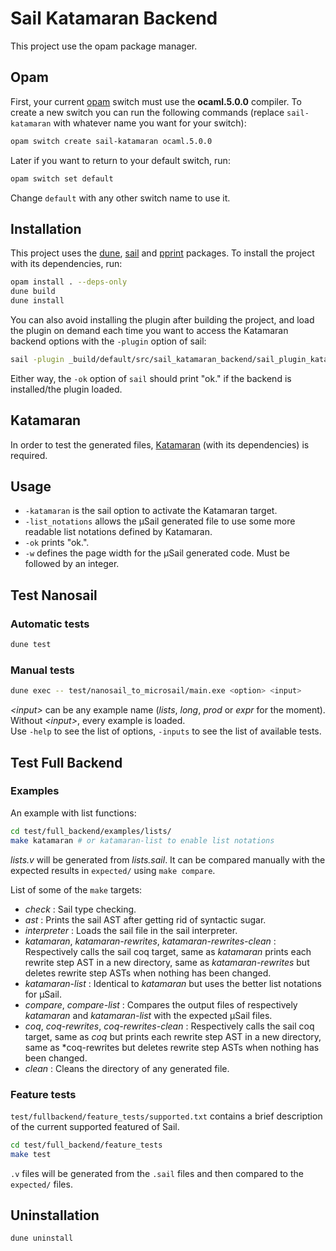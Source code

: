 Sail Katamaran Backend
================================================================================


This project use the opam package manager.

Opam
--------------------------------------------------------------------------------
First, your current [opam](https://opam.ocaml.org/doc/Install.html) switch must
use the **ocaml.5.0.0** compiler. To create a new switch you can run the
following commands (replace `sail-katamaran` with whatever name you
want for your switch):

```sh
opam switch create sail-katamaran ocaml.5.0.0
```

Later if you want to return to your default switch, run:

```sh
opam switch set default
```
Change `default` with any other switch name to use it.


Installation
--------------------------------------------------------------------------------
This project uses the [dune](https://opam.ocaml.org/packages/dune/),
[sail](https://opam.ocaml.org/packages/sail/) and
[pprint](https://opam.ocaml.org/packages/pprint/) packages. To install the
project with its dependencies, run:
```sh
opam install . --deps-only
dune build
dune install
```

You can also avoid installing the plugin after building the project, and load
the plugin on demand each time you want to access the Katamaran backend options
with the `-plugin` option of sail:

```sh
sail -plugin _build/default/src/sail_katamaran_backend/sail_plugin_katamaran.cmxs ...
```

Either way, the `-ok` option of `sail` should print "ok." if the backend is
installed/the plugin loaded.


Katamaran
--------------------------------------------------------------------------------
In order to test the generated files,
[Katamaran](https://github.com/katamaran-project/katamaran/) (with its
dependencies) is required.


Usage
--------------------------------------------------------------------------------
+ `-katamaran` is the sail option to activate the Katamaran target.
+ `-list_notations` allows the µSail generated file to use some more readable
  list notations defined by Katamaran.
+ `-ok` prints "ok.".
+ `-w` defines the page width for the µSail generated code. Must be followed by an integer.


Test Nanosail
--------------------------------------------------------------------------------
### Automatic tests
```sh
dune test
```

### Manual tests
```sh
dune exec -- test/nanosail_to_microsail/main.exe <option> <input>
```
*\<input>* can be any example name (*lists*, *long*, *prod* or *expr* for the
moment). Without *\<input>*, every example is loaded.  
Use `-help` to see the list of options, `-inputs` to see the list of
available tests.


Test Full Backend
--------------------------------------------------------------------------------
### Examples
An example with list functions:

```sh
cd test/full_backend/examples/lists/
make katamaran # or katamaran-list to enable list notations
```
*lists.v* will be generated from *lists.sail*. It can be compared manually
with the expected results in `expected/` using `make compare`.


List of some of the `make` targets:
+ *check* : Sail type checking.
+ *ast* : Prints the sail AST after getting rid of syntactic sugar.
+ *interpreter* : Loads the sail file in the sail interpreter.
+ *katamaran*, *katamaran-rewrites*, *katamaran-rewrites-clean* : Respectively
  calls the sail coq target, same as *katamaran* prints each rewrite step AST in
  a new directory, same as *katamaran-rewrites* but deletes rewrite step ASTs
  when nothing has been changed.
+ *katamaran-list* : Identical to *katamaran* but uses the better list notations
  for µSail.
+ *compare*, *compare-list* : Compares the output files of respectively
  *katamaran* and *katamaran-list* with the expected µSail files.
+ *coq*, *coq-rewrites*, *coq-rewrites-clean* : Respectively calls the sail coq
  target, same as *coq* but prints each rewrite step AST in a new directory,
  same as *coq-rewrites but deletes rewrite step ASTs when nothing has been
  changed.
+ *clean* : Cleans the directory of any generated file.

### Feature tests
`test/fullbackend/feature_tests/supported.txt` contains a brief description of
the current supported featured of Sail.

```sh
cd test/full_backend/feature_tests
make test
```
`.v` files will be generated from the `.sail` files and then compared to the
`expected/` files.

Uninstallation
---------------
```sh
dune uninstall
```
